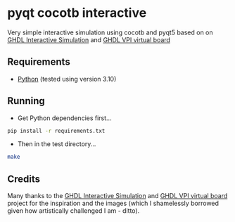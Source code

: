 # pyqt cocotb interactive

Very simple interactive simulation using cocotb and pyqt5 based on on [GHDL Interactive Simulation] and [GHDL VPI virtual board]

## Requirements
- [Python] (tested using version 3.10)

## Running
- Get Python dependencies first...
```bash
pip install -r requirements.txt
```
- Then in the test directory...
```bash
make
```

## Credits
Many thanks to the [GHDL Interactive Simulation] and [GHDL VPI virtual board] project for the inspiration and the images (which I shamelessly borrowed given how artistically challenged I am - ditto).


[GHDL]:                         https://ghdl.github.io/ghdl/about.html
[Cocotb]:                       https://docs.cocotb.org/en/stable/
[GHDL Interactive Simulation]:  https://github.com/chuckb/ghdl-interactive-sim/blob/main/README.md
[GHDL VPI virtual board]:       https://gitlab.ensta-bretagne.fr/bollenth/ghdl-vpi-virtual-board
[GNU Make]:                     https://www.gnu.org/software/make/
[GHDL Simulator]:               https://github.com/ghdl/ghdl
[Python]:                       https://www.python.org/downloads/

